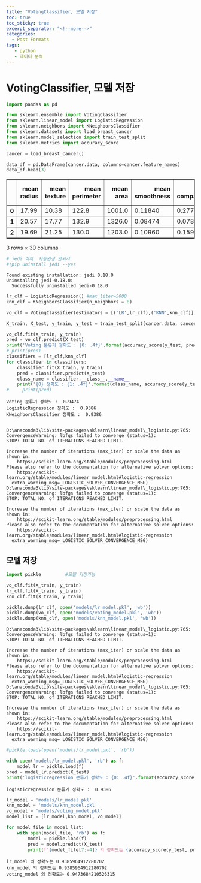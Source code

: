 ```yaml
---
title: "VotingClassifier, 모델 저장"
toc: true
toc_sticky: true
excerpt_separator: "<!--more-->"
categories:
  - Post Formats
tags:
   - python
   - 데이터 분석
---
```




# VotingClassifier, 모델 저장


```python
import pandas as pd

```


```python
from sklearn.ensemble import VotingClassifier
from sklearn.linear_model import LogisticRegression
from sklearn.neighbors import KNeighborsClassifier
from sklearn.datasets import load_breast_cancer
from sklearn.model_selection import train_test_split
from sklearn.metrics import accuracy_score
```


```python
cancer = load_breast_cancer()

data_df = pd.DataFrame(cancer.data, columns=cancer.feature_names)
data_df.head(3)
```




<div>
<style scoped>
    .dataframe tbody tr th:only-of-type {
        vertical-align: middle;
    }

    .dataframe tbody tr th {
        vertical-align: top;
    }
    
    .dataframe thead th {
        text-align: right;
    }
</style>
<table border="1" class="dataframe">
  <thead>
    <tr style="text-align: right;">
      <th></th>
      <th>mean radius</th>
      <th>mean texture</th>
      <th>mean perimeter</th>
      <th>mean area</th>
      <th>mean smoothness</th>
      <th>mean compactness</th>
      <th>mean concavity</th>
      <th>mean concave points</th>
      <th>mean symmetry</th>
      <th>mean fractal dimension</th>
      <th>...</th>
      <th>worst radius</th>
      <th>worst texture</th>
      <th>worst perimeter</th>
      <th>worst area</th>
      <th>worst smoothness</th>
      <th>worst compactness</th>
      <th>worst concavity</th>
      <th>worst concave points</th>
      <th>worst symmetry</th>
      <th>worst fractal dimension</th>
    </tr>
  </thead>
  <tbody>
    <tr>
      <th>0</th>
      <td>17.99</td>
      <td>10.38</td>
      <td>122.8</td>
      <td>1001.0</td>
      <td>0.11840</td>
      <td>0.27760</td>
      <td>0.3001</td>
      <td>0.14710</td>
      <td>0.2419</td>
      <td>0.07871</td>
      <td>...</td>
      <td>25.38</td>
      <td>17.33</td>
      <td>184.6</td>
      <td>2019.0</td>
      <td>0.1622</td>
      <td>0.6656</td>
      <td>0.7119</td>
      <td>0.2654</td>
      <td>0.4601</td>
      <td>0.11890</td>
    </tr>
    <tr>
      <th>1</th>
      <td>20.57</td>
      <td>17.77</td>
      <td>132.9</td>
      <td>1326.0</td>
      <td>0.08474</td>
      <td>0.07864</td>
      <td>0.0869</td>
      <td>0.07017</td>
      <td>0.1812</td>
      <td>0.05667</td>
      <td>...</td>
      <td>24.99</td>
      <td>23.41</td>
      <td>158.8</td>
      <td>1956.0</td>
      <td>0.1238</td>
      <td>0.1866</td>
      <td>0.2416</td>
      <td>0.1860</td>
      <td>0.2750</td>
      <td>0.08902</td>
    </tr>
    <tr>
      <th>2</th>
      <td>19.69</td>
      <td>21.25</td>
      <td>130.0</td>
      <td>1203.0</td>
      <td>0.10960</td>
      <td>0.15990</td>
      <td>0.1974</td>
      <td>0.12790</td>
      <td>0.2069</td>
      <td>0.05999</td>
      <td>...</td>
      <td>23.57</td>
      <td>25.53</td>
      <td>152.5</td>
      <td>1709.0</td>
      <td>0.1444</td>
      <td>0.4245</td>
      <td>0.4504</td>
      <td>0.2430</td>
      <td>0.3613</td>
      <td>0.08758</td>
    </tr>
  </tbody>
</table>
<p>3 rows × 30 columns</p>
</div>




```python
# jedi 삭제  자동완성 안되서
#!pip uninstall jedi --yes
```

    Found existing installation: jedi 0.18.0
    Uninstalling jedi-0.18.0:
      Successfully uninstalled jedi-0.18.0



```python
lr_clf = LogisticRegression() #max_liter=5000
knn_clf = KNeighborsClassifier(n_neighbors = 8)

vo_clf = VotingClassifier(estimators = [('LR',lr_clf),('KNN',knn_clf)], voting= 'soft')

X_train, X_test, y_train, y_test = train_test_split(cancer.data, cancer.target, test_size=0.2, random_state = 156)

vo_clf.fit(X_train, y_train)
pred = vo_clf.predict(X_test)
print('Voting 분류기 정확도 : {0: .4f}'.format(accuracy_score(y_test, pred)))
# print(pred)
classifiers = [lr_clf,knn_clf]
for classifier in classifiers:
    classifier.fit(X_train, y_train)
    pred = classifier.predict(X_test)
    class_name = classifier.__class__.__name__
    print('{0} 정확도 : {1: .4f}'.format(class_name, accuracy_score(y_test, pred)))
#     print(pred)
```

    Voting 분류기 정확도 :  0.9474
    LogisticRegression 정확도 :  0.9386
    KNeighborsClassifier 정확도 :  0.9386


    D:\anaconda3\lib\site-packages\sklearn\linear_model\_logistic.py:765: ConvergenceWarning: lbfgs failed to converge (status=1):
    STOP: TOTAL NO. of ITERATIONS REACHED LIMIT.
    
    Increase the number of iterations (max_iter) or scale the data as shown in:
        https://scikit-learn.org/stable/modules/preprocessing.html
    Please also refer to the documentation for alternative solver options:
        https://scikit-learn.org/stable/modules/linear_model.html#logistic-regression
      extra_warning_msg=_LOGISTIC_SOLVER_CONVERGENCE_MSG)
    D:\anaconda3\lib\site-packages\sklearn\linear_model\_logistic.py:765: ConvergenceWarning: lbfgs failed to converge (status=1):
    STOP: TOTAL NO. of ITERATIONS REACHED LIMIT.
    
    Increase the number of iterations (max_iter) or scale the data as shown in:
        https://scikit-learn.org/stable/modules/preprocessing.html
    Please also refer to the documentation for alternative solver options:
        https://scikit-learn.org/stable/modules/linear_model.html#logistic-regression
      extra_warning_msg=_LOGISTIC_SOLVER_CONVERGENCE_MSG)


## 모델 저장


```python
import pickle         #모델 저장가능
```


```python
vo_clf.fit(X_train, y_train)
lr_clf.fit(X_train, y_train)
knn_clf.fit(X_train, y_train)

pickle.dump(lr_clf, open('models/lr_model.pkl', 'wb'))
pickle.dump(vo_clf, open('models/voting_model.pkl', 'wb'))
pickle.dump(knn_clf, open('models/knn_model.pkl', 'wb'))

```

    D:\anaconda3\lib\site-packages\sklearn\linear_model\_logistic.py:765: ConvergenceWarning: lbfgs failed to converge (status=1):
    STOP: TOTAL NO. of ITERATIONS REACHED LIMIT.
    
    Increase the number of iterations (max_iter) or scale the data as shown in:
        https://scikit-learn.org/stable/modules/preprocessing.html
    Please also refer to the documentation for alternative solver options:
        https://scikit-learn.org/stable/modules/linear_model.html#logistic-regression
      extra_warning_msg=_LOGISTIC_SOLVER_CONVERGENCE_MSG)
    D:\anaconda3\lib\site-packages\sklearn\linear_model\_logistic.py:765: ConvergenceWarning: lbfgs failed to converge (status=1):
    STOP: TOTAL NO. of ITERATIONS REACHED LIMIT.
    
    Increase the number of iterations (max_iter) or scale the data as shown in:
        https://scikit-learn.org/stable/modules/preprocessing.html
    Please also refer to the documentation for alternative solver options:
        https://scikit-learn.org/stable/modules/linear_model.html#logistic-regression
      extra_warning_msg=_LOGISTIC_SOLVER_CONVERGENCE_MSG)



```python
#pickle.loads(open('models/lr_model.pkl', 'rb'))
```


```python
with open('models/lr_model.pkl', 'rb') as f:
    model_lr = pickle.load(f)
pred = model_lr.predict(X_test)
print('logisticregression 분류기 정확도 : {0: .4f}'.format(accuracy_score(y_test, pred)))
```

    logisticregression 분류기 정확도 :  0.9386



```python
lr_model = 'models/lr_model.pkl'
knn_model = 'models/knn_model.pkl'
vo_model = 'models/voting_model.pkl'
model_list = [lr_model,knn_model, vo_model]

for model_file in model_list:
    with open(model_file, 'rb') as f:
        model = pickle.load(f)
        pred = model.predict(X_test)
        print(f'{model_file[7:-4]} 의 정확도는 {accuracy_score(y_test, pred)}')
```

    lr_model 의 정확도는 0.9385964912280702
    knn_model 의 정확도는 0.9385964912280702
    voting_model 의 정확도는 0.9473684210526315



```python

```


```python

```


```python

```
